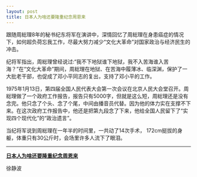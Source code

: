 ```yaml
---
layout: post
title: 日本人为啥还要隆重纪念周恩来
---
```


跟随周総理8年的秘书纪东将军在演讲中，深情回忆了周総理在身患癌症的情况下，如何超负荷忘我工作，尽最大努力减少“文化大革命”对国家政治与经济民生的冲击。

纪将军指出，周総理曾经说过:“我不下地狱谁下地狱，我不入苦海谁入苦海？”在“文化大革命”期间，周総理在地狱、在苦海中履薄冰、临深渊，保护了一大批老干部，也促成了邓小平同志的复出，支持了邓小平的工作。

1975年1月13日，第四届全国人民代表大会第一次会议在北京人民大会堂召开。周総理做了一个政府工作报告，报告只有5000字，但就是这么短，周総理还是没有念完。他只念了个头、念了个尾，中间由播音员代替。因为他的体力实在支撑不下来。在这次政府工作报告中，他还是把第九段念了下来，他给全国人民留下了“实现四个现代化”的“政治遗言”。

当纪将军说到周総理在一年半的时间里，一共动了14次手术， 172cm挺拔的身躯，体重只有30公斤时，会场里许多人流下了眼泪。

---

[**日本人为啥还要隆重纪念周恩来**](http://blog.sina.com.cn/s/blog_4cd1c1670102xoqb.html)

徐静波